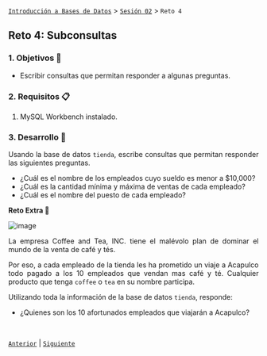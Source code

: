 [`Introducción a Bases de Datos`](../../README.md) > [`Sesión 02`](../Readme.md) > `Reto 4`
	
## Reto 4: Subconsultas

<div style="text-align: justify;">

### 1. Objetivos :dart:

- Escribir consultas que permitan responder a algunas preguntas.

### 2. Requisitos :clipboard:

1. MySQL Workbench instalado.

### 3. Desarrollo :rocket:

Usando la base de datos `tienda`, escribe consultas que permitan responder las siguientes preguntas.

- ¿Cuál es el nombre de los empleados cuyo sueldo es menor a $10,000?
- ¿Cuál es la cantidad mínima y máxima de ventas de cada empleado?
- ¿Cuál es el nombre del puesto de cada empleado?

**Reto Extra :muscle:**

![image](https://github.com/checor/A1-Introduccion-a-Bases-de-Datos-Santander2021/assets/3594530/4817ded9-1301-4218-8ed6-04a7e7ffa58e)
	
La empresa Coffee and Tea, INC. tiene el malévolo plan de dominar el mundo de la venta de café y tés.

Por eso, a cada empleado de la tienda les ha prometido un viaje a Acapulco todo pagado a los 10
empleados que vendan mas café y té. Cualquier producto que tenga `coffee` o `tea` en su nombre participa.

Utilizando toda la información de la base de datos `tienda`, responde:
- ¿Quienes son los 10 afortunados empleados que viajarán a Acapulco?
<br/>

[`Anterior`](../Ejemplo-04/Readme.md) | [`Siguiente`](../Readme.md)            

</div>
